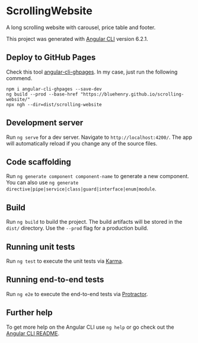 # ScrollingWebsite

A long scrolling website with carousel, price table and footer.

This project was generated with [Angular CLI](https://github.com/angular/angular-cli) version 6.2.1.

## Deploy to GitHub Pages
Check this tool [angular-cli-ghpages](https://github.com/angular-schule/angular-cli-ghpages).
In my case, just run the following commend.
```
npm i angular-cli-ghpages --save-dev
ng build --prod --base-href "https://bluehenry.github.io/scrolling-website/"
npx ngh --dir=dist/scrolling-website
```

## Development server

Run `ng serve` for a dev server. Navigate to `http://localhost:4200/`. The app will automatically reload if you change any of the source files.

## Code scaffolding

Run `ng generate component component-name` to generate a new component. You can also use `ng generate directive|pipe|service|class|guard|interface|enum|module`.

## Build

Run `ng build` to build the project. The build artifacts will be stored in the `dist/` directory. Use the `--prod` flag for a production build.

## Running unit tests

Run `ng test` to execute the unit tests via [Karma](https://karma-runner.github.io).

## Running end-to-end tests

Run `ng e2e` to execute the end-to-end tests via [Protractor](http://www.protractortest.org/).

## Further help

To get more help on the Angular CLI use `ng help` or go check out the [Angular CLI README](https://github.com/angular/angular-cli/blob/master/README.md).
